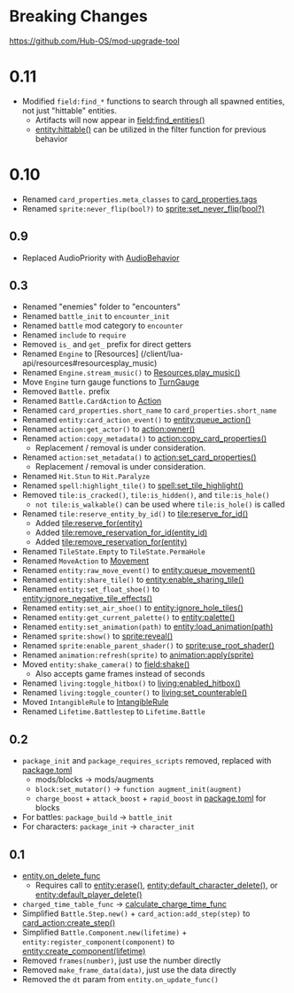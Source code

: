 # Breaking Changes

https://github.com/Hub-OS/mod-upgrade-tool

# 0.11

- Modified `field:find_*` functions to search through all spawned entities, not just "hittable" entities.
  - Artifacts will now appear in [field:find_entities()](/client/lua-api/field#fieldfind_entitiesfunctionentity)
  - [entity:hittable()](/client/lua-api/entity#entityhittable) can be utilized in the filter function for previous behavior

# 0.10

- Renamed `card_properties.meta_classes` to [card_properties.tags](/client/lua-api/action#card_propertiestags)
- Renamed `sprite:never_flip(bool?)` to [sprite:set_never_flip(bool?)](/client/lua-api/sprite#spriteset_never_flipnever_flip)

## 0.9

- Replaced AudioPriority with [AudioBehavior](/client/lua-api/resources#audiobehavior)

## 0.3

- Renamed "enemies" folder to "encounters"
- Renamed `battle_init` to `encounter_init`
- Renamed `battle` mod category to `encounter`
- Renamed `include` to `require`
- Removed `is_` and `get_` prefix for direct getters
- Renamed `Engine` to [Resources] (/client/lua-api/resources#resourcesplay_music)
- Renamed `Engine.stream_music()` to [Resources.play_music()](/client/lua-api/resources)
- Move `Engine` turn gauge functions to [TurnGauge](/client/lua-api/turn-gauge)
- Removed `Battle.` prefix
- Renamed `Battle.CardAction` to [Action](/client/lua-api/action)
- Renamed `card_properties.short_name` to `card_properties.short_name`
- Renamed `entity:card_action_event()` to [entity:queue_action()](/client/lua-api/entity#entityqueue_actionaction)
- Renamed `action:get_actor()` to [action:owner()](/client/lua-api/action#actionowner)
- Renamed `action:copy_metadata()` to [action:copy_card_properties()](/client/lua-api/action#actioncopy_card_properties)
  - Replacement / removal is under consideration.
- Renamed `action:set_metadata()` to [action:set_card_properties()](/client/lua-api/action#actionset_card_propertiesproperties)
  - Replacement / removal is under consideration.
- Renamed `Hit.Stun` to `Hit.Paralyze`
- Renamed `spell:highlight_tile()` to [spell:set_tile_highlight()](/client/lua-api/spell/#spellset_tile_highlightmode)
- Removed `tile:is_cracked()`, `tile:is_hidden()`, and `tile:is_hole()`
  - `not tile:is_walkable()` can be used where `tile:is_hole()` is called
- Renamed `tile:reserve_entity_by_id()` to [tile:reserve_for_id()](/client/lua-api/field#tilereserve_for_identity_id)
  - Added [tile:reserve_for(entity)](/client/lua-api/field#tilereserve_forentity)
  - Added [tile:remove_reservation_for_id(entity_id)](/client/lua-api/field#tileremove_reservation_for_identity_id)
  - Added [tile:remove_reservation_for(entity)](/client/lua-api/field#tileremove_reservation_forentity)
- Renamed `TileState.Empty` to `TileState.PermaHole`
- Renamed `MoveAction` to [Movement](/client/lua-api/entity#movement)
- Renamed `entity:raw_move_event()` to [entity:queue_movement()](/client/lua-api/entity#entityqueue_movementmovement)
- Renamed `entity:share_tile()` to [entity:enable_sharing_tile()](/client/lua-api/entity#entityenable_sharing_tileenabled)
- Renamed `entity:set_float_shoe()` to [entity:ignore_negative_tile_effects()](/client/lua-api/entity#entityignore_negative_tile_effectsenabled)
- Renamed `entity:set_air_shoe()` to [entity:ignore_hole_tiles()](/client/lua-api/entity#entityignore_hole_tilesenabled)
- Renamed `entity:get_current_palette()` to [entity:palette()](/client/lua-api/entity#entitypalette)
- Renamed `entity:set_animation(path)` to [entity:load_animation(path)](/client/lua-api/entity#entityload_animationpath)
- Renamed `sprite:show()` to [sprite:reveal()](/client/lua-api/sprite#spritereveal)
- Renamed `sprite:enable_parent_shader()` to [sprite:use_root_shader()](/client/lua-api/sprite#spriteuse_root_shaderenable)
- Renamed `animation:refresh(sprite)` to [animation:apply(sprite)](/client/lua-api/animation#animationapplysprite)
- Moved `entity:shake_camera()` to [field:shake()](/client/lua-api/field#fieldshakestrength-duration)
  - Also accepts game frames instead of seconds
- Renamed `living:toggle_hitbox()` to [living:enabled_hitbox()](/client/lua-api/living#livingenable_hitboxenabled)
- Renamed `living:toggle_counter()` to [living:set_counterable()](/client/lua-api/living#livingset_counterableenabled)
- Moved `IntangibleRule` to [IntangibleRule](/client/lua-api/living#intangiblerule)
- Renamed `Lifetime.Battlestep` to `Lifetime.Battle`

## 0.2

- `package_init` and `package_requires_scripts` removed, replaced with [package.toml](/client/packages)
  - mods/blocks -> mods/augments
  - `block:set_mutator()` -> `function augment_init(augment)`
  - `charge_boost` + `attack_boost` + `rapid_boost` in [package.toml](/client/packages) for blocks
- For battles: `package_build` -> `battle_init`
- For characters: `package_init` -> `character_init`

## 0.1

- [entity.on_delete_func](/client/lua-api/entity#entityon_delete_func--functionself)
  - Requires call to [entity:erase()](/client/lua-api/entity#entityerase), [entity:default_character_delete()](/client/lua-api/entity#entitydefault_character_delete), or [entity:default_player_delete()](/client/lua-api/entity#entitydefault_player_delete)
- `charged_time_table_func` -> [calculate_charge_time_func](/client/lua-api/player/#playercalculate_charge_time_func--functionself)
- Simplified `Battle.Step.new()` + `card_action:add_step(step)` to [card_action:create_step()](/client/lua-api/action#actioncreate_step)
- Simplified `Battle.Component.new(lifetime)` + `entity:register_component(component)` to [entity:create_component(lifetime)](/client/lua-api/entity#entitycreate_componentlifetime)
- Removed `frames(number)`, just use the number directly
- Removed `make_frame_data(data)`, just use the data directly
- Removed the `dt` param from `entity.on_update_func()`
